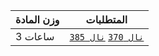 | وزن المادة | المتطلبات |  
|---|---|  
| 3 ساعات | [`نال 370`](https://infosystems.blog/plan-study/course/IS-370) [`نال 385`](https://infosystems.blog/plan-study/course/IS-385) |
